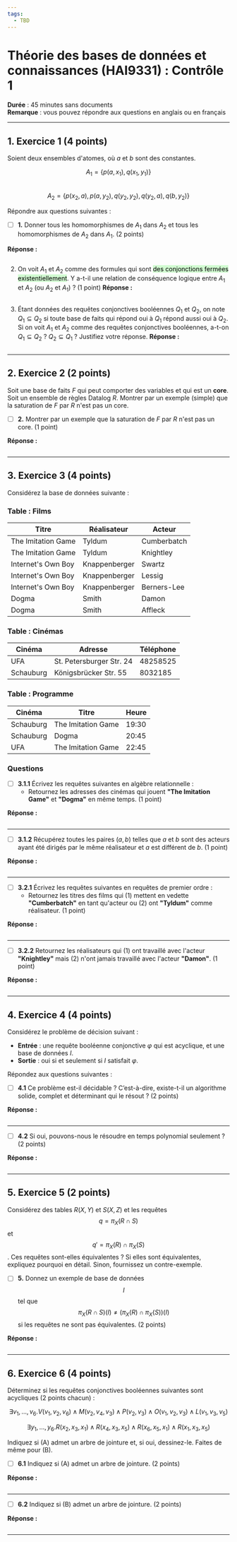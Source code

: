 ```yaml
---
tags:
  - TBD
---
```

# Théorie des bases de données et connaissances (HAI9331) : Contrôle 1

**Durée** : 45 minutes sans documents  
**Remarque** : vous pouvez répondre aux questions en anglais ou en français

---

## 1. Exercice 1 (4 points)

Soient deux ensembles d'atomes, où $a$ et $b$ sont des constantes.

$$ A_1 = \{ p(a, x_1), q(x_1, y_1) \} $$  
$$ A_2 = \{ p(x_2, a), p(a, y_2), q(y_2, y_2), q(y_2, a), q(b, y_2) \} $$

Répondre aux questions suivantes :

- [ ] **1.** Donner tous les homomorphismes de $A_1$ dans $A_2$ et tous les homomorphismes de $A_2$ dans $A_1$. (2 points)

**Réponse :**
```
```

2. On voit $A_1$ et $A_2$ comme des formules qui sont <mark style="background: #BBFABBA6;">des conjonctions fermées existentiellement</mark>. Y a-t-il une relation de conséquence logique entre $A_1$ et $A_2$ (ou $A_2$ et $A_1$) ? (1 point)
**Réponse :** 
```md 

```
3. Étant données des requêtes conjonctives booléennes $Q_1$ et $Q_2$, on note $Q_1 \subseteq Q_2$ si toute base de faits qui répond oui à $Q_1$ répond aussi oui à $Q_2$. Si on voit $A_1$ et $A_2$ comme des requêtes conjonctives booléennes, a-t-on $Q_1 \subseteq Q_2$ ? $Q_2 \subseteq Q_1$ ? Justifiez votre réponse.
**Réponse :** 
```md 

```
---

## 2. Exercice 2 (2 points)

Soit une base de faits $F$ qui peut comporter des variables et qui est un **core**. Soit un ensemble de règles Datalog $R$. Montrer par un exemple (simple) que la saturation de $F$ par $R$ n'est pas un core.

- [ ] **2.** Montrer par un exemple que la saturation de $F$ par $R$ n'est pas un core. (1 point)

**Réponse :** 
```md 

```
---

## 3. Exercice 3 (4 points)

Considérez la base de données suivante :

### Table : Films
| Titre                  | Réalisateur      | Acteur         |
|------------------------|------------------|----------------|
| The Imitation Game     | Tyldum           | Cumberbatch    |
| The Imitation Game     | Tyldum           | Knightley      |
| Internet's Own Boy     | Knappenberger    | Swartz         |
| Internet's Own Boy     | Knappenberger    | Lessig         |
| Internet's Own Boy     | Knappenberger    | Berners-Lee    |
| Dogma                  | Smith            | Damon          |
| Dogma                  | Smith            | Affleck        |

### Table : Cinémas
| Cinéma                 | Adresse                      | Téléphone   |
|------------------------|------------------------------|-------------|
| UFA                    | St. Petersburger Str. 24     | 48258525    |
| Schauburg              | Königsbrücker Str. 55        | 8032185     |

### Table : Programme
| Cinéma                 | Titre                | Heure  |
|------------------------|----------------------|--------|
| Schauburg              | The Imitation Game   | 19:30  |
| Schauburg              | Dogma                | 20:45  |
| UFA                    | The Imitation Game   | 22:45  |

### Questions

- [ ] **3.1.1** Écrivez les requêtes suivantes en algèbre relationnelle :
    - Retournez les adresses des cinémas qui jouent **"The Imitation Game"** et **"Dogma"** en même temps. (1 point)

**Réponse :**
```md 

```
---

- [ ] **3.1.2** Récupérez toutes les paires $(a, b)$ telles que $a$ et $b$ sont des acteurs ayant été dirigés par le même réalisateur et $a$ est différent de $b$. (1 point)

**Réponse :**
```md 

```
---

- [ ] **3.2.1** Écrivez les requêtes suivantes en requêtes de premier ordre :
    - Retournez les titres des films qui (1) mettent en vedette **"Cumberbatch"** en tant qu'acteur ou (2) ont **"Tyldum"** comme réalisateur. (1 point)

**Réponse :**
```md 

```
---

- [ ] **3.2.2** Retournez les réalisateurs qui (1) ont travaillé avec l'acteur **"Knightley"** mais (2) n'ont jamais travaillé avec l'acteur **"Damon"**. (1 point)

**Réponse :**
```md 

```
---

## 4. Exercice 4 (4 points)

Considérez le problème de décision suivant :

- **Entrée** : une requête booléenne conjonctive $\varphi$ qui est acyclique, et une base de données $I$.
- **Sortie** : oui si et seulement si $I$ satisfait $\varphi$.

Répondez aux questions suivantes :

- [ ] **4.1** Ce problème est-il décidable ? C’est-à-dire, existe-t-il un algorithme solide, complet et déterminant qui le résout ? (2 points)

**Réponse :**
```md 

```
---

- [ ] **4.2** Si oui, pouvons-nous le résoudre en temps polynomial seulement ? (2 points)

**Réponse :**
```md 

```
---

## 5. Exercice 5 (2 points)

Considérez des tables $R(X, Y)$ et $S(X, Z)$ et les requêtes $$q = \pi_X(R \cap S)$$ et $$q' = \pi_X(R) \cap \pi_X(S)$$. Ces requêtes sont-elles équivalentes ? Si elles sont équivalentes, expliquez pourquoi en détail. Sinon, fournissez un contre-exemple.

- [ ] **5.** Donnez un exemple de base de données $$I$$ tel que $$\pi_X(R \cap S)(I) \neq (\pi_X(R) \cap \pi_X(S))(I)$$ si les requêtes ne sont pas équivalentes. (2 points)

**Réponse :**
```md 

```
---

## 6. Exercice 6 (4 points)

Déterminez si les requêtes conjonctives booléennes suivantes sont acycliques (2 points chacun) :

$$
\exists v_1, \ldots, v_6. V(v_1, v_2, v_6) \land M(v_2, v_4, v_3) \land P(v_2, v_3) \land O(v_1, v_2, v_3) \land L(v_1, v_3, v_5)
$$

$$
\exists y_1, \ldots, y_6. R(x_2, x_3, x_1) \land R(x_4, x_3, x_5) \land R(x_6, x_5, x_1) \land R(x_1, x_3, x_5)
$$

Indiquez si (A) admet un arbre de jointure et, si oui, dessinez-le. Faites de même pour (B).

- [ ] **6.1** Indiquez si (A) admet un arbre de jointure. (2 points)

**Réponse :**
```md 

```
---

- [ ] **6.2** Indiquez si (B) admet un arbre de jointure. (2 points)

**Réponse :**
```md 

```
---

